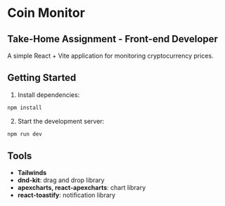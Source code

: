# Coin Monitor
## Take-Home Assignment - Front-end Developer
A simple React + Vite application for monitoring cryptocurrency prices.

## Getting Started
1. Install dependencies:
```sh
npm install
```
2. Start the development server:
```sh
npm run dev
```

## Tools
- **Tailwinds**
- **dnd-kit**: drag and drop library
- **apexcharts, react-apexcharts**: chart library
- **react-toastify**: notification library

